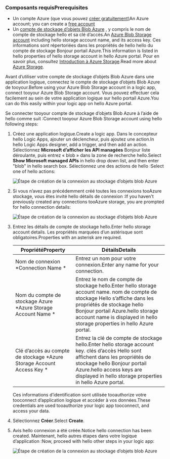 ### <a name="prerequisites"></a><span data-ttu-id="cf753-101">Composants requis</span><span class="sxs-lookup"><span data-stu-id="cf753-101">Prerequisites</span></span>
* <span data-ttu-id="cf753-102">Un compte Azure (que vous pouvez [créer gratuitement)](https://azure.microsoft.com/free)</span><span class="sxs-lookup"><span data-stu-id="cf753-102">An Azure account; you can create a [free account](https://azure.microsoft.com/free)</span></span>
* <span data-ttu-id="cf753-103">Un [compte de stockage d’objets Blob Azure](../articles/storage/common/storage-create-storage-account.md) , y compris le nom de compte de stockage hello et sa clé d’accès.</span><span class="sxs-lookup"><span data-stu-id="cf753-103">An [Azure Blob Storage account](../articles/storage/common/storage-create-storage-account.md) including hello storage account name, and its access key.</span></span> <span data-ttu-id="cf753-104">Ces informations sont répertoriées dans les propriétés de hello hello du compte de stockage Bonjour portail Azure.</span><span class="sxs-lookup"><span data-stu-id="cf753-104">This information is listed in hello properties of hello storage account in hello Azure portal.</span></span> <span data-ttu-id="cf753-105">Pour en savoir plus, consultez [Introduction à Azure Storage](../articles/storage/common/storage-introduction.md).</span><span class="sxs-lookup"><span data-stu-id="cf753-105">Read more about [Azure Storage](../articles/storage/common/storage-introduction.md).</span></span>

<span data-ttu-id="cf753-106">Avant d’utiliser votre compte de stockage d’objets Blob Azure dans une application logique, connectez le compte de stockage d’objets Blob Azure de tooyour.</span><span class="sxs-lookup"><span data-stu-id="cf753-106">Before using your Azure Blob Storage account in a logic app, connect tooyour Azure Blob Storage account.</span></span> <span data-ttu-id="cf753-107">Vous pouvez effectuer cela facilement au sein de votre application logique sur hello portail Azure.</span><span class="sxs-lookup"><span data-stu-id="cf753-107">You can do this easily within your logic app on hello Azure  portal.</span></span>  

<span data-ttu-id="cf753-108">Se connecter tooyour compte de stockage d’objets Blob Azure à l’aide de hello comme suit :</span><span class="sxs-lookup"><span data-stu-id="cf753-108">Connect tooyour Azure Blob Storage account using hello following steps:</span></span>  

1. <span data-ttu-id="cf753-109">Créez une application logique.</span><span class="sxs-lookup"><span data-stu-id="cf753-109">Create a logic app.</span></span> <span data-ttu-id="cf753-110">Dans le concepteur hello Logic Apps, ajouter un déclencheur, puis ajoutez une action.</span><span class="sxs-lookup"><span data-stu-id="cf753-110">In hello Logic Apps designer, add a trigger, and then add an action.</span></span> <span data-ttu-id="cf753-111">Sélectionnez **Microsoft d’afficher les API managées** Bonjour liste déroulante, puis entrez « blob » dans la zone de recherche hello.</span><span class="sxs-lookup"><span data-stu-id="cf753-111">Select **Show Microsoft managed APIs** in hello drop down list, and then enter "blob" in hello search box.</span></span> <span data-ttu-id="cf753-112">Sélectionnez une des actions de hello :</span><span class="sxs-lookup"><span data-stu-id="cf753-112">Select one of hello actions:</span></span>  
   
    ![Étape de création de la connexion au stockage d’objets blob Azure](./media/connectors-create-api-azureblobstorage/azureblobstorage-1.png)  
2. <span data-ttu-id="cf753-114">Si vous n’avez pas précédemment créé toutes les connexions tooAzure stockage, vous êtes invité hello détails de connexion :</span><span class="sxs-lookup"><span data-stu-id="cf753-114">If you haven't previously created any connections tooAzure storage, you are prompted for hello connection details:</span></span>   
   
    ![Étape de création de la connexion au stockage d’objets blob Azure](./media/connectors-create-api-azureblobstorage/connection-details.png)  
3. <span data-ttu-id="cf753-116">Entrez les détails de compte de stockage hello.</span><span class="sxs-lookup"><span data-stu-id="cf753-116">Enter hello storage account details.</span></span> <span data-ttu-id="cf753-117">Les propriétés marquées d’un astérisque sont obligatoires.</span><span class="sxs-lookup"><span data-stu-id="cf753-117">Properties with an asterisk are required.</span></span>
   
   | <span data-ttu-id="cf753-118">Propriété</span><span class="sxs-lookup"><span data-stu-id="cf753-118">Property</span></span> | <span data-ttu-id="cf753-119">Détails</span><span class="sxs-lookup"><span data-stu-id="cf753-119">Details</span></span> |
   | --- | --- |
   | <span data-ttu-id="cf753-120">Nom de connexion *</span><span class="sxs-lookup"><span data-stu-id="cf753-120">Connection Name *</span></span> |<span data-ttu-id="cf753-121">Entrez un nom pour votre connexion.</span><span class="sxs-lookup"><span data-stu-id="cf753-121">Enter any name for your connection.</span></span> |
   | <span data-ttu-id="cf753-122">Nom du compte de stockage Azure *</span><span class="sxs-lookup"><span data-stu-id="cf753-122">Azure Storage Account Name *</span></span> |<span data-ttu-id="cf753-123">Entrez le nom de compte de stockage hello.</span><span class="sxs-lookup"><span data-stu-id="cf753-123">Enter hello storage account name.</span></span> <span data-ttu-id="cf753-124">nom de compte de stockage Hello s’affiche dans les propriétés de stockage hello Bonjour portail Azure.</span><span class="sxs-lookup"><span data-stu-id="cf753-124">hello storage account name is displayed in hello storage properties in hello Azure portal.</span></span> |
   | <span data-ttu-id="cf753-125">Clé d’accès au compte de stockage *</span><span class="sxs-lookup"><span data-stu-id="cf753-125">Azure Storage Account Access Key *</span></span> |<span data-ttu-id="cf753-126">Entrez la clé de compte de stockage hello.</span><span class="sxs-lookup"><span data-stu-id="cf753-126">Enter hello storage account key.</span></span> <span data-ttu-id="cf753-127">clés d’accès Hello sont affichent dans les propriétés de stockage hello Bonjour portail Azure.</span><span class="sxs-lookup"><span data-stu-id="cf753-127">hello access keys are displayed in hello storage properties in hello Azure portal.</span></span> |
   
    <span data-ttu-id="cf753-128">Ces informations d’identification sont utilisée tooauthorize votre tooconnect d’application logique et accéder à vos données.</span><span class="sxs-lookup"><span data-stu-id="cf753-128">These credentials are used tooauthorize your logic app tooconnect, and access your data.</span></span> 
4. <span data-ttu-id="cf753-129">Sélectionnez **Créer**.</span><span class="sxs-lookup"><span data-stu-id="cf753-129">Select **Create**.</span></span>
5. <span data-ttu-id="cf753-130">Avis hello connexion a été créée.</span><span class="sxs-lookup"><span data-stu-id="cf753-130">Notice hello connection has been created.</span></span> <span data-ttu-id="cf753-131">Maintenant, hello autres étapes dans votre logique d’application :</span><span class="sxs-lookup"><span data-stu-id="cf753-131">Now, proceed with hello other steps in your logic app:</span></span> 
   
    ![Étape de création de la connexion au stockage d’objets blob Azure](./media/connectors-create-api-azureblobstorage/azureblobstorage-3.png)  

